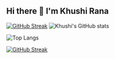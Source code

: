 ## Hi there 👋 I'm Khushi Rana

[![GitHub Streak](https://streak-stats.demolab.com?user=khushi-rana-25&theme=dracula&border_radius=4.6&sideNums=8EEB4E)](https://git.io/streak-stats) ![Khushi's GitHub stats](https://github-readme-stats.vercel.app/api?username=khushi-rana-25&show_icons=true&theme=dracula)

![Top Langs](https://github-readme-stats.vercel.app/api/top-langs/?username=khushi-rana-25&size_weight=0.5&count_weight=0.5&theme=dracula)

[![GitHub Streak](https://streak-stats.demolab.com/?user=khushi-rana-25)](https://git.io/streak-stats)
